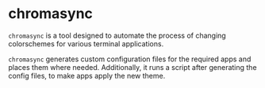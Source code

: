 # chromasync
`chromasync` is a tool designed to automate the process of changing
colorschemes for various terminal applications.

`chromasync` generates custom configuration files for the required
apps and places them where needed.
Additionally, it runs a script after generating the config files, to
make apps apply the new theme.
